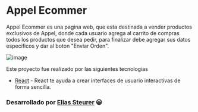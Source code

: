 # Appel Ecommer

Appel Ecommer es una pagina web, que esta destinada a vender productos exclusivos de Appel, donde cada usuario agrega al carrito de compras todos los productos que desea pedir, para finalizar debe agregar sus datos especificos y dar al boton "Enviar Orden".

![image](public/img/AppelEcommer.gif)


Este proyecto fue realizado por las siguientes tecnologías

* [React](https://es.reactjs.org/) - React te ayuda a crear interfaces de usuario interactivas de forma sencilla.

### Desarrollado por  [Elias Steurer](https://github.com/EliasSt43/) 😀
